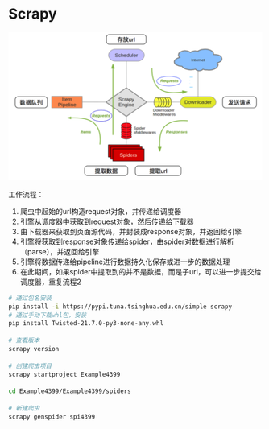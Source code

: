 # Scrapy

![](./legend/scrapy_框架结构.png)

工作流程：

1. 爬虫中起始的url构造request对象，并传递给调度器
2. 引擎从调度器中获取到request对象，然后传递给下载器
3. 由下载器来获取到页面源代码，并封装成response对象，并返回给引擎
4. 引擎将获取到response对象传递给spider，由spider对数据进行解析（parse），并返回给引擎
5. 引擎将数据传递给pipeline进行数据持久化保存或进一步的数据处理
6. 在此期间，如果spider中提取到的并不是数据，而是子url，可以进一步提交给调度器，重复流程2 

```bash
# 通过包名安装
pip install -i https://pypi.tuna.tsinghua.edu.cn/simple scrapy
# 通过手动下载whl包，安装
pip install Twisted-21.7.0-py3-none-any.whl

# 查看版本
scrapy version

# 创建爬虫项目
scrapy startproject Example4399

cd Example4399/Example4399/spiders

# 新建爬虫
scrapy genspider spi4399
```

